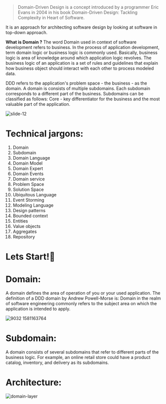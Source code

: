 > Domain-Driven Design is a concept introduced by a programmer Eric Evans in 2004 in his book Domain-Driven Design: Tackling Complexity in Heart of Software.

It is an approach for architecting software design by looking at software in top-down approach.

**What is Domain ?**
The word Domain used in context of software development refers to business. 
In the process of application development, term domain logic or business logic is commonly used. Basically, business logic is area of knowledge around which application logic revolves. 
The business logic of an application is a set of rules and guidelines that explain how business object should interact with each other to process modeled data.

DDD refers to the application's problem space - the business - as the domain. A domain is consists of multiple subdomains. 
Each subdomain corresponds to a different part of the business. 
Subdomains can be classified as follows: Core - key differentiator for the business and the most valuable part of the application.

![slide-12](https://github.com/ParsaMehdipour/Domain-Driven-Design-Implementation/assets/75223567/f6bd59d4-85be-4561-bcad-7172aeadac9a)

# Technical jargons:
1. Domain
1. Subdomain
1. Domain Language
1. Domain Model
1. Domain Expert
1. Domain Events
1. Domain service
1. Problem Space
1. Solution Space
1. Ubiquitous Language
1. Event Storming
1. Modeling Language
1. Design patterns
1. Bounded context
1. Entities
1. Value objects
1. Aggregates
1. Repository

# Lets Start!🚀

# Domain:
A domain defines the area of operation of you or your used application. The definition of a DDD domain by Andrew Powell-Morse is: Domain in the realm of software engineering commonly refers to the subject area on which the application is intended to apply.

![9032 1581163764](https://github.com/ParsaMehdipour/Domain-Driven-Design-Implementation/assets/75223567/e095db11-56db-41ad-9055-eeaf2afa97bd)

# Subdomain:
A domain consists of several subdomains that refer to different parts of the business logic. For example, an online retail store could have a product catalog, inventory, and delivery as its subdomains.

# Architecture:

![domain-layer](https://user-images.githubusercontent.com/75223567/198534083-d5aca1ce-eae1-42bc-8b03-fc322ff41fab.svg)
